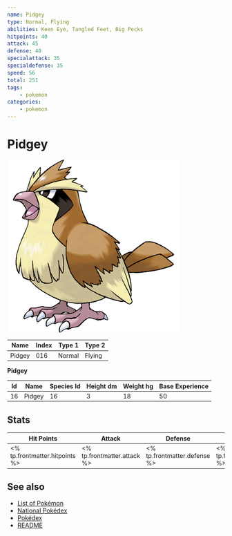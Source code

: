 ```yaml
---
name: Pidgey
type: Normal, Flying
abilities: Keen Eye, Tangled Feet, Big Pecks
hitpoints: 40
attack: 45
defense: 40
specialattack: 35
specialdefense: 35
speed: 56
total: 251
tags:
    - pokemon
categories:
    - pokemon
---
```


# Pidgey


![Pidgey](images/016.png)

| **Name** | **Index** | **Type 1** | **Type 2** |
|----|----|----|----|
| Pidgey | 016 | Normal | Flying  |

**Pidgey** 




| **Id** | **Name** | **Species Id** | **Height dm** | **Weight hg** | **Base Experience** |
|--------|----------|----------------|------------|------------|---------------------|
| 16 | Pidgey | 16 | 3 | 18 | 50 |



## Stats

| **Hit Points** | **Attack** | **Defense** | **Special Attack** | **Special Defense** | **Speed** | **Total** |
|----------------|------------|-------------|--------------------|---------------------|-----------|-----------|
| <% tp.frontmatter.hitpoints %> | <% tp.frontmatter.attack %> | <% tp.frontmatter.defense %> | <% tp.frontmatter.specialattack %> | <% tp.frontmatter.specialdefense %> | <% tp.frontmatter.speed %> | <% tp.frontmatter.total %> |

## See also

- [List of Pokémon](../pokemon.md)
- [National Pokédex](../national_pokedex.md)
- [Pokédex](../pokedex.md)
- [README](../README.md)
